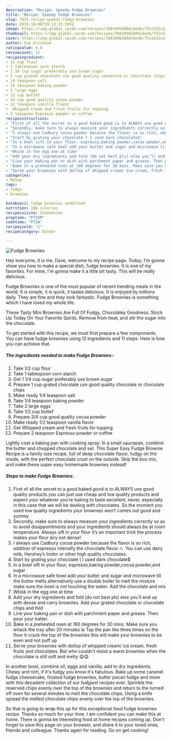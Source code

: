 ```yaml
---
description: "Recipe: Speedy Fudge Brownies"
title: "Recipe: Speedy Fudge Brownies"
slug: 7615-recipe-speedy-fudge-brownies
date: 2019-10-06T19:13:37.595Z
image: https://img-global.cpcdn.com/recipes/7b6399b580dcbedb/751x532cq70/fudge-brownies-recipe-main-photo.jpg
thumbnail: https://img-global.cpcdn.com/recipes/7b6399b580dcbedb/751x532cq70/fudge-brownies-recipe-main-photo.jpg
cover: https://img-global.cpcdn.com/recipes/7b6399b580dcbedb/751x532cq70/fudge-brownies-recipe-main-photo.jpg
author: Sue Erickson
ratingvalue: 4.4
reviewcount: 12
recipeingredient:
- 12 cup flour
- 1 tablespoon corn starch
- 1 14 cup sugar preferably use brown sugar
- 1 cup grated chocolate use good quality chocolate or chocolate chips
- 14 teaspoon salt
- 14 teaspoon baking powder
- 2 large eggs
- 12 cup buttef
- 34 cup good quality cocoa powder
- 12 teaspoon vanilla flavor
-  Whipped cream and fresh fruits for topping
- 2 teaspoon Espresso powder or coffee
recipeinstructions:
- "First of all the secret to a good baked good is to ALWAYS use good quality products you can just use cheap and low quality products and expect your whatever you’re baking to taste excellent, never, especially in this case that we will be dealing with chocolates. So the moment you used low quality ingredients your brownies won’t comes out good and yummy"
- "Secondly, make sure to always measure your ingredients correctly so as to avoid disappointments and your ingredients should always be at room temperature. Always sift in your flour it’s an important trick the process makes your flour airy not dense!"
- "I always use Cadbury cocoa powder because the flavor is so rich, addition of espresso intensify the chocolate flavor 🔥. You can use dairy milk, Hershey’s lindor or other high quality chocolates."
- "Start by grating your chocolate ( I used dark chocolate$"
- "In a bowl sift in your flour, espresso,baking powder,cocoa powder,and sugar"
- "In a microwave safe bowl add your butter and sugar and microwave till the butter melts alternatively use a double boiler to melt the mixture make sure the bowl is not touching the water. Add the chocolate and mix"
- "Whisk in the egg one at time"
- "Add your dry ingredients and fold (do not best pls) else you’ll end up with dense and carry brownies. Add your grated chocolate or chocolate chips and fold"
- "Line your baking pan or dish with parchment paper and grease. Then pour your batter."
- "Bake in a preheated oven at 160 degrees for 30 mins. Make sure you whack the tray after 20 minutes ie Tap the pan like three times on the floor ti crack the top of the brownies this will make your brownies to be even and not puff up"
- "Serve your brownies with dollop of whipped cream/ ice cream, fresh fruits and chocolates. But who couldn’t resist a warm brownies when the chocolate is still soft and melty 😋😋"
categories:
- Resep
tags:
- fudge
- brownies

katakunci: fudge brownies undefined
nutrition: 198 calories
recipecuisine: Indonesian
preptime: "PT35M"
cooktime: "PT1H"
recipeyield: "1"
recipecategory: Dinner

---
```



![Fudge Brownies](https://img-global.cpcdn.com/recipes/7b6399b580dcbedb/751x532cq70/fudge-brownies-recipe-main-photo.jpg)

Hey everyone, it is me, Dave, welcome to my recipe page. Today, I'm gonna show you how to make a special dish, fudge brownies. It is one of my favorites. For mine, I'm gonna make it a little bit tasty. This will be really delicious.

Fudge Brownies is one of the most popular of recent trending meals in the world. It is simple, it is quick, it tastes delicious. It is enjoyed by millions daily. They are fine and they look fantastic. Fudge Brownies is something which I have loved my whole life.

These Tasty Mini Brownies Are Full Of Fudgy, Chocolatey Goodness. Stock Up Today On Your Favorite Spirits. Remove from heat, and stir the sugar into the chocolate.


To get started with this recipe, we must first prepare a few components. You can have fudge brownies using 12 ingredients and 11 steps. Here is how you can achieve that.

##### The ingredients needed to make Fudge Brownies::

1. Take 1/2 cup flour
1. Take 1 tablespoon corn starch
1. Get 1 1/4 cup sugar preferably use brown sugar
1. Prepare 1 cup grated chocolate use good quality chocolate or chocolate chips
1. Make ready 1/4 teaspoon salt
1. Take 1/4 teaspoon baking powder
1. Take 2 large eggs
1. Take 1/2 cup buttef
1. Prepare 3/4 cup good quality cocoa powder
1. Make ready 1/2 teaspoon vanilla flavor
1. Get  Whipped cream and fresh fruits for topping
1. Prepare 2 teaspoon Espresso powder or coffee


Lightly coat a baking pan with cooking spray. In a small saucepan, combine the butter and chopped chocolate and set. This Super Easy Fudge Brownie Recipe is a family size recipe, full of deep chocolate flavor, fudgy on the inside, with the perfect chocolate crust on the outside. Skip the box mix, and make these super easy homemade brownies instead! 

##### Steps to make Fudge Brownies:

1. First of all the secret to a good baked good is to ALWAYS use good quality products you can just use cheap and low quality products and expect your whatever you’re baking to taste excellent, never, especially in this case that we will be dealing with chocolates. So the moment you used low quality ingredients your brownies won’t comes out good and yummy
1. Secondly, make sure to always measure your ingredients correctly so as to avoid disappointments and your ingredients should always be at room temperature. Always sift in your flour it’s an important trick the process makes your flour airy not dense!
1. I always use Cadbury cocoa powder because the flavor is so rich, addition of espresso intensify the chocolate flavor 🔥. You can use dairy milk, Hershey’s lindor or other high quality chocolates.
1. Start by grating your chocolate ( I used dark chocolate$
1. In a bowl sift in your flour, espresso,baking powder,cocoa powder,and sugar
1. In a microwave safe bowl add your butter and sugar and microwave till the butter melts alternatively use a double boiler to melt the mixture make sure the bowl is not touching the water. Add the chocolate and mix
1. Whisk in the egg one at time
1. Add your dry ingredients and fold (do not best pls) else you’ll end up with dense and carry brownies. Add your grated chocolate or chocolate chips and fold
1. Line your baking pan or dish with parchment paper and grease. Then pour your batter.
1. Bake in a preheated oven at 160 degrees for 30 mins. Make sure you whack the tray after 20 minutes ie Tap the pan like three times on the floor ti crack the top of the brownies this will make your brownies to be even and not puff up
1. Serve your brownies with dollop of whipped cream/ ice cream, fresh fruits and chocolates. But who couldn’t resist a warm brownies when the chocolate is still soft and melty 😋😋


In another bowl, combine oil, eggs and vanilla; add to dry ingredients. Chewy and rich, if it&#39;s fudgy you know it&#39;s fabulous. Bake up some caramel fudge cheesecake, frosted fudge brownies, butter pecan fudge and more with this decadent collection of our fudgiest recipes ever. Sprinkle the reserved chips evenly over the top of the brownies and return to the turned off oven for several minutes to melt the chocolate chips. Using a knife spread the melted chocolate chips evenly over the top of the brownies. 

So that is going to wrap this up for this exceptional food fudge brownies recipe. Thanks so much for your time. I am confident you can make this at home. There is gonna be interesting food at home recipes coming up. Don't forget to save this page on your browser, and share it to your loved ones, friends and colleague. Thanks again for reading. Go on get cooking!
